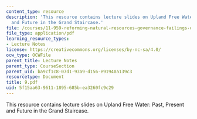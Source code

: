 ```yaml
---
content_type: resource
description: 'This resource contains lecture slides on Upland Free Water: Past, Present
  and Future in the Grand Staircase.'
file: /courses/11-959-reforming-natural-resources-governance-failings-of-scientific-rationalism-and-alternatives-for-building-common-ground-january-iap-2007/5f15aa6396111895685bea3260fc9c29_9.pdf
file_type: application/pdf
learning_resource_types:
- Lecture Notes
license: https://creativecommons.org/licenses/by-nc-sa/4.0/
ocw_type: OCWFile
parent_title: Lecture Notes
parent_type: CourseSection
parent_uid: ba9cf1c8-07d1-93a9-d156-e91940a139c3
resourcetype: Document
title: 9.pdf
uid: 5f15aa63-9611-1895-685b-ea3260fc9c29
---
```

This resource contains lecture slides on Upland Free Water: Past, Present and Future in the Grand Staircase.